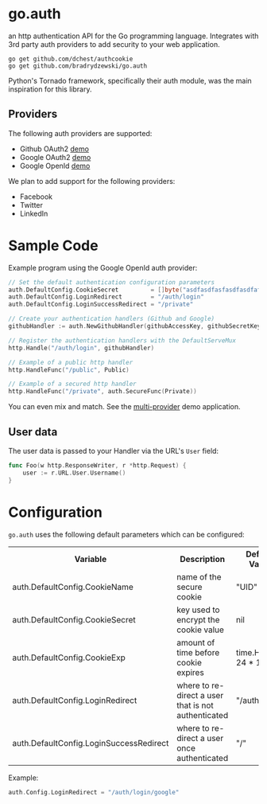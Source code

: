 # go.auth
an http authentication API for the Go programming language. Integrates with 3rd party auth providers to add security to your web application.

	go get github.com/dchest/authcookie
    go get github.com/bradrydzewski/go.auth
    
Python's Tornado framework, specifically their auth module, was the main inspiration for this library.

## Providers
The following auth providers are supported:

* Github OAuth2 [demo](https://github.com/bradrydzewski/go.auth/tree/master/examples/github)
* Google OAuth2 [demo](https://github.com/bradrydzewski/go.auth/tree/master/examples/google)
* Google OpenId [demo](https://github.com/bradrydzewski/go.auth/tree/master/examples/openid)

We plan to add support for the following providers:

* Facebook
* Twitter
* LinkedIn

# Sample Code
Example program using the Google OpenId auth provider:

```go
// Set the default authentication configuration parameters
auth.DefaultConfig.CookieSecret         = []byte("asdfasdfasfasdfasdfafsd")
auth.DefaultConfig.LoginRedirect        = "/auth/login"
auth.DefaultConfig.LoginSuccessRedirect = "/private"

// Create your authentication handlers (Github and Google)
githubHandler := auth.NewGithubHandler(githubAccessKey, githubSecretKey)

// Register the authentication handlers with the DefaultServeMux
http.Handle("/auth/login", githubHandler)

// Example of a public http handler
http.HandleFunc("/public", Public)

// Example of a secured http handler
http.HandleFunc("/private", auth.SecureFunc(Private))
```

You can even mix and match. See the [multi-provider](https://github.com/bradrydzewski/go.auth/tree/master/examples/multiple) demo application.

## User data
The user data is passed to your Handler via the URL's `User` field:

```go
func Foo(w http.ResponseWriter, r *http.Request) {
	user := r.URL.User.Username()
}
```

# Configuration
`go.auth` uses the following default parameters which can be configured:

<table>
<tr>
 <th>Variable</th>
 <th>Description</th>
 <th>Default Value</th>
</tr>
<tr>
 <td>auth.DefaultConfig.CookieName</td>
 <td>name of the secure cookie</td>
 <td>"UID"</td>
</tr>
<tr>
 <td>auth.DefaultConfig.CookieSecret</td>
 <td>key used to encrypt the cookie value</td>
 <td>nil</td>
</tr>
<tr>
 <td>auth.DefaultConfig.CookieExp</td>
 <td>amount of time before cookie expires</td>
 <td>time.Hour * 24 * 14</td>
</tr>
<tr>
 <td>auth.DefaultConfig.LoginRedirect</td>
 <td>where to re-direct a user that is not authenticated</td>
 <td>"/auth/login"</td>
</tr>
<tr>
 <td>auth.DefaultConfig.LoginSuccessRedirect</td>
 <td>where to re-direct a user once authenticated</td>
 <td>"/"</td>
</tr>
</table>

Example:

```go
auth.Config.LoginRedirect = "/auth/login/google"
```
